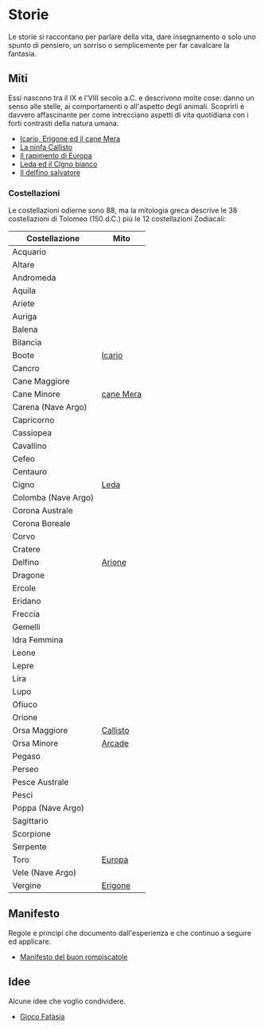 # Storie
Le storie si raccontano per parlare della vita, dare insegnamento o solo uno spunto di pensiero, un sorriso o semplicemente per far cavalcare la fantasia.

## Miti
Essi nascono tra il IX e l'VIII secolo a.C. e descrivono molte cose: danno un senso alle stelle, ai comportamenti o all'aspetto degli animali. 
Scoprirli è davvero affascinante per come intrecciano aspetti di vita quotidiana con i forti contrasti della natura umana.
+ [Icario, Erigone ed il cane Mera][1]
+ [La ninfa Callisto][2]
+ [Il rapimento di Europa][3]
+ [Leda ed il Cigno bianco][4]
+ [Il delfino salvatore][5]


### Costellazioni
Le costellazioni odierne sono 88, ma la mitologia greca descrive le 38 costellazioni di Tolomeo (150 d.C.) più le 12 costellazioni Zodiacali:

| Costellazione | Mito |
|---|---|
| Acquario |  |
| Altare |  |
| Andromeda |  |
| Aquila  |  |
| Ariete |  |
| Auriga |  |
| Balena |  |
| Bilancia |  |
| Boote | [Icario][1] |
| Cancro |  |
| Cane Maggiore |  |
| Cane Minore | [cane Mera][1] |
| Carena (Nave Argo) |  |
| Capricorno |  |
| Cassiopea |  |
| Cavallino |  |
| Cefeo |  |
| Centauro |  |
| Cigno | [Leda][4] |
| Colomba (Nave Argo) |  |
| Corona Australe |  |
| Corona Boreale |  |
| Corvo |  |
| Cratere |  |
| Delfino | [Arione][5] |
| Dragone |  |
| Ercole |  |
| Eridano |  |
| Freccia |  |
| Gemelli |  |
| Idra Femmina |  |
| Leone |  |
| Lepre |  |
| Lira |  |
| Lupo |  |
| Ofiuco |  |
| Orione |  |
| Orsa Maggiore | [Callisto][2] |
| Orsa Minore | [Arcade][2] |
| Pegaso |  |
| Perseo |  |
| Pesce Australe |  |
| Pesci |  |
| Poppa (Nave Argo) |  |
| Sagittario |  |
| Scorpione |  |
| Serpente |  |
| Toro | [Europa][3] |
| Vele (Nave Argo) |  |
| Vergine | [Erigone][1] |

[1]:mitologia/icario.md
[2]:mitologia/callisto.md
[3]:mitologia/europa.md
[4]:mitologia/leda.md
[5]:mitologia/arione.md

## Manifesto
Regole e principi che documento dall'esperienza e che continuo a seguire ed applicare.
+ [Manifesto del buon rompiscatole](manifesto/rompiscatole.md)

## Idee
Alcune idee che voglio condividere.
+ [Gioco Fatàsia](idee/fatàsia/readme.md)